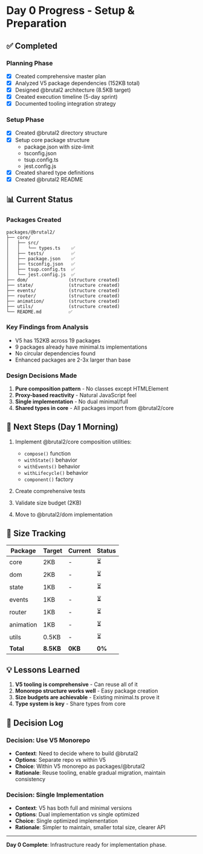 # Day 0 Progress - Setup & Preparation

## ✅ Completed

### Planning Phase
- [x] Created comprehensive master plan
- [x] Analyzed V5 package dependencies (152KB total)
- [x] Designed @brutal2 architecture (8.5KB target)
- [x] Created execution timeline (5-day sprint)
- [x] Documented tooling integration strategy

### Setup Phase
- [x] Created @brutal2 directory structure
- [x] Setup core package structure
  - package.json with size-limit
  - tsconfig.json 
  - tsup.config.ts
  - jest.config.js
- [x] Created shared type definitions
- [x] Created @brutal2 README

## 📊 Current Status

### Packages Created
```
packages/@brutal2/
├── core/
│   ├── src/
│   │   └── types.ts    ✅
│   ├── tests/          ✅
│   ├── package.json    ✅
│   ├── tsconfig.json   ✅
│   ├── tsup.config.ts  ✅
│   └── jest.config.js  ✅
├── dom/               (structure created)
├── state/             (structure created)
├── events/            (structure created)
├── router/            (structure created)
├── animation/         (structure created)
├── utils/             (structure created)
└── README.md          ✅
```

### Key Findings from Analysis
- V5 has 152KB across 19 packages
- 9 packages already have minimal.ts implementations
- No circular dependencies found
- Enhanced packages are 2-3x larger than base

### Design Decisions Made
1. **Pure composition pattern** - No classes except HTMLElement
2. **Proxy-based reactivity** - Natural JavaScript feel
3. **Single implementation** - No dual minimal/full
4. **Shared types in core** - All packages import from @brutal2/core

## 🚀 Next Steps (Day 1 Morning)

1. Implement @brutal2/core composition utilities:
   - `compose()` function
   - `withState()` behavior  
   - `withEvents()` behavior
   - `withLifecycle()` behavior
   - `component()` factory

2. Create comprehensive tests
3. Validate size budget (2KB)
4. Move to @brutal2/dom implementation

## 📏 Size Tracking

| Package | Target | Current | Status |
|---------|--------|---------|--------|
| core    | 2KB    | -       | ⏳     |
| dom     | 2KB    | -       | ⏳     |
| state   | 1KB    | -       | ⏳     |
| events  | 1KB    | -       | ⏳     |
| router  | 1KB    | -       | ⏳     |
| animation| 1KB   | -       | ⏳     |
| utils   | 0.5KB  | -       | ⏳     |
| **Total** | **8.5KB** | **0KB** | **0%** |

## 💡 Lessons Learned

1. **V5 tooling is comprehensive** - Can reuse all of it
2. **Monorepo structure works well** - Easy package creation
3. **Size budgets are achievable** - Existing minimal.ts prove it
4. **Type system is key** - Share types from core

## 📝 Decision Log

### Decision: Use V5 Monorepo
- **Context**: Need to decide where to build @brutal2
- **Options**: Separate repo vs within V5
- **Choice**: Within V5 monorepo as packages/@brutal2
- **Rationale**: Reuse tooling, enable gradual migration, maintain consistency

### Decision: Single Implementation
- **Context**: V5 has both full and minimal versions
- **Options**: Dual implementation vs single optimized
- **Choice**: Single optimized implementation
- **Rationale**: Simpler to maintain, smaller total size, clearer API

---

**Day 0 Complete**: Infrastructure ready for implementation phase.